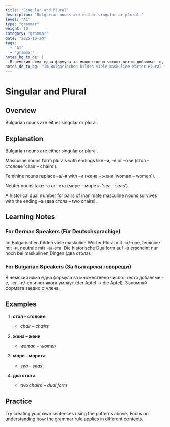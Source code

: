 ```yaml
---
title: "Singular and Plural"
description: "Bulgarian nouns are either singular or plural."
level: "A1"
type: "grammar"
weight: 10
category: "grammar"
date: "2025-10-24"
tags:
  - "A1"
  - "grammar"
notes_bg_to_de: |
  В немския няма една формула за множествено число: често добавяме -e, -er, -n/-en и понякога умлаут (der Apfel → die Äpfel). Запомняй формата заедно с члена.
notes_de_to_bg: "Im Bulgarischen bilden viele maskuline Wörter Plural mit -и/-ове, feminine mit -и, neutrale mit -а/-ета. Die historische Dualform auf -а erscheint nur noch bei maskulinen Dingen (два стола)."
---
```


# Singular and Plural

## Overview

Bulgarian nouns are either singular or plural.

## Explanation

Bulgarian nouns are either singular or plural.

Masculine nouns form plurals with endings like –и, –е or –ове (стол – столове 'chair – chairs').

Feminine nouns replace –а/–я with –и (жена – жени 'woman – women').

Neuter nouns take –а or –ета (море – морета 'sea – seas').

A historical dual number for pairs of inanimate masculine nouns survives with the ending –а (два стола – two chairs).

## Learning Notes

### For German Speakers (Für Deutschsprachige)

Im Bulgarischen bilden viele maskuline Wörter Plural mit -и/-ове, feminine mit -и, neutrale mit -а/-ета. Die historische Dualform auf -а erscheint nur noch bei maskulinen Dingen (два стола).

### For Bulgarian Speakers (За български говорещи)

В немския няма една формула за множествено число: често добавяме -e, -er, -n/-en и понякога умлаут (der Apfel → die Äpfel). Запомняй формата заедно с члена.

## Examples

1. **стол – столове**
   - *chair – chairs*

2. **жена – жени**
   - *woman – women*

3. **море – морета**
   - *sea – seas*

4. **два стол а**
   - *two chairs – dual form*

## Practice

Try creating your own sentences using the patterns above. Focus on understanding how the grammar rule applies in different contexts.

